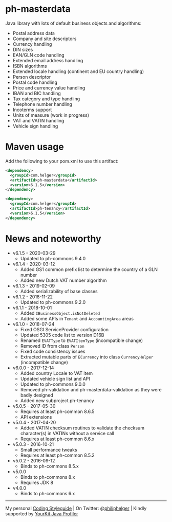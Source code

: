 # ph-masterdata

Java library with lots of default business objects and algorithms:
  * Postal address data
  * Company and site descriptors
  * Currency handling
  * DIN sizes
  * EAN/GLN code handling
  * Extended email address handling
  * ISBN algorithms
  * Extended locale handling (continent and EU country handling)
  * Person descriptor
  * Postal code handling
  * Price and currency value handling
  * IBAN and BIC handling
  * Tax category and type handling
  * Telephone number handling
  * Incoterms support
  * Units of measure (work in progress)
  * VAT and VATIN handling
  * Vehicle sign handling 

# Maven usage

Add the following to your pom.xml to use this artifact:

```xml
<dependency>
  <groupId>com.helger</groupId>
  <artifactId>ph-masterdata</artifactId>
  <version>6.1.5</version>
</dependency>
```

```xml
<dependency>
  <groupId>com.helger</groupId>
  <artifactId>ph-tenancy</artifactId>
  <version>6.1.5</version>
</dependency>
```

# News and noteworthy

* v6.1.5 - 2020-03-29
    * Updated to ph-commons 9.4.0
* v6.1.4 - 2020-03-12
    * Added GS1 common prefix list to determine the country of a GLN number
    * Added new Dutch VAT number algorithm
* v6.1.3 - 2019-02-09
    * Added serializability of base classes
* v6.1.2 - 2018-11-22
    * Updated to ph-commons 9.2.0
* v6.1.1 - 2018-10-01
    * Added `IBusinessObject.isNotDeleted`
    * Added some APIs in `Tenant` and `AccountingArea` areas
* v6.1.0 - 2018-07-24
    * Fixed OSGI ServiceProvider configuration
    * Updated 5305 code list to version D16B
    * Renamed `EVATType` to `EVATItemType` (incompatible change)
    * Removed ID from class `Person`
    * Fixed code consistency issues
    * Extracted mutable parts of `ECurrency` into class `CurrencyHelper` (incompatible change)
* v6.0.0 - 2017-12-14
    * Added country Locale to VAT item
    * Updated vehicle sign list and API
    * Updated to ph-commons 9.0.0
    * Removed ph-validation and ph-masterdata-validation as they were badly designed
    * Added new subproject ph-tenancy
* v5.0.5 - 2017-05-30
    * Requires at least ph-common 8.6.5
    * API extensions
* v5.0.4 - 2017-04-20
    * Added VATIN checksum routines to validate the checksum character(s) in VATINs without a service call
    * Requires at least ph-common 8.6.x
* v5.0.3 - 2016-10-21
    * Small performance tweaks
    * Requires at least ph-common 8.5.2
* v5.0.2 - 2016-09-12
    * Binds to ph-commons 8.5.x
* v5.0.0
    * Binds to ph-commons 8.x
    * Requires JDK 8
* v4.0.0
    * Binds to ph-commons 6.x        

---

My personal [Coding Styleguide](https://github.com/phax/meta/blob/master/CodingStyleguide.md) |
On Twitter: <a href="https://twitter.com/philiphelger">@philiphelger</a> |
Kindly supported by [YourKit Java Profiler](https://www.yourkit.com)